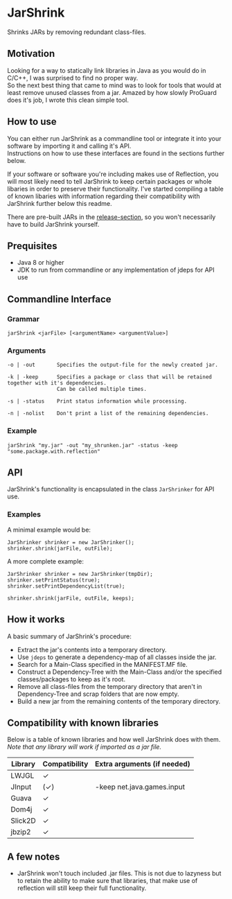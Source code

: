 # JarShrink
Shrinks JARs by removing redundant class-files.

## Motivation

Looking for a way to statically link libraries in Java as you would do in C/C++, I was surprised to find no proper way. <br>
So the next best thing that came to mind was to look for tools that would at least remove unused classes from a jar. Amazed by how slowly ProGuard does it's job, I wrote this clean simple tool.

## How to use

You can either run JarShrink as a commandline tool or integrate it into your software by importing it and calling it's API.<br>
Instructions on how to use these interfaces are found in the sections further below.

If your software or software you're including makes use of Reflection, you will most likely need to tell JarShrink to keep certain packages or whole libaries in order to preserve their functionality. I've started compiling a table of known libaries with information regarding their compatibility with JarShrink further below this readme.

There are pre-built JARs in the [release-section](https://github.com/Deconimus/JarShrink/releases), so you won't necessarily have to build JarShrink yourself.

## Prequisites

 - Java 8 or higher
 - JDK to run from commandline or any implementation of jdeps for API use

## Commandline Interface

### Grammar

    jarShrink <jarFile> [<argumentName> <argumentValue>]
     
### Arguments

    -o | -out       Specifies the output-file for the newly created jar.
    
    -k | -keep      Specifies a package or class that will be retained together with it's dependencies. 
                    Can be called multiple times.
                    
    -s | -status    Print status information while processing.
    
    -n | -nolist    Don't print a list of the remaining dependencies.
    
### Example

    jarShrink "my.jar" -out "my_shrunken.jar" -status -keep "some.package.with.reflection"
    
## API

JarShrink's functionality is encapsulated in the class `JarShrinker` for API use.

### Examples

A minimal example would be:

    JarShrinker shrinker = new JarShrinker();
    shrinker.shrink(jarFile, outFile);

A more complete example:

    JarShrinker shrinker = new JarShrinker(tmpDir);
    shrinker.setPrintStatus(true);
    shrinker.setPrintDependencyList(true);
    
    shrinker.shrink(jarFile, outFile, keeps);
   

## How it works

A basic summary of JarShrink's procedure:

 - Extract the jar's contents into a temporary directory.
 - Use `jdeps` to generate a dependency-map of all classes inside the jar.
 - Search for a Main-Class specified in the MANIFEST.MF file.
 - Construct a Dependency-Tree with the Main-Class and/or the specified classes/packages to keep as it's root.
 - Remove all class-files from the temporary directory that aren't in Dependency-Tree and scrap folders that are now empty.
 - Build a new jar from the remaining contents of the temporary directory.
 
## Compatibility with known libraries

Below is a table of known libraries and how well JarShrink does with them.<br>
_Note that any library will work if imported as a jar file._

Library | Compatibility | Extra arguments (if needed)
--------|---------------|----------------------------
LWJGL | ✓ | 
JInput | (✓) | -keep net.java.games.input
Guava | ✓ | 
Dom4j | ✓ | 
Slick2D | ✓ | 
jbzip2 | ✓ | 


## A few notes

 - JarShrink won't touch included .jar files. This is not due to lazyness but to retain the ability to make sure that libraries, that make use of reflection will still keep their full functionality.
